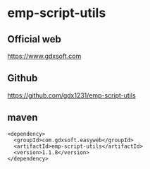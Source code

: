 # emp-script-utils

## Official web
https://www.gdxsoft.com 

## Github
https://github.com/gdx1231/emp-script-utils

## maven
```
<dependency>
  <groupId>com.gdxsoft.easyweb</groupId>
  <artifactId>emp-script-utils</artifactId>
  <version>1.1.8</version>
</dependency>
```